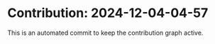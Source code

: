 # Contribution: 2024-12-04-04-57
This is an automated commit to keep the contribution graph active.
